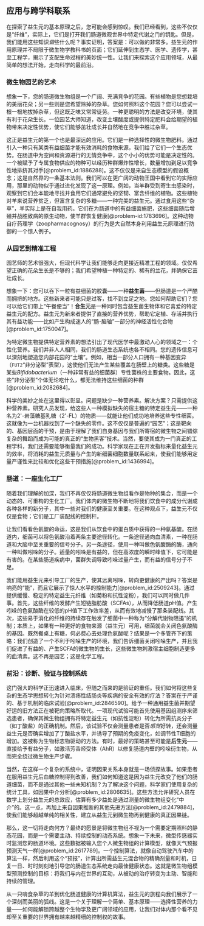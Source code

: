 ## 应用与跨学科联系

在探索了益生元的基本原理之后，您可能会感到惊叹。我们已经看到，这些不仅仅是“纤维”，实际上，它们是打开我们肠道微观世界中特定代谢之门的钥匙。但是，我们能用这些知识*做*些什么呢？事实证明，答案是：可以做的非常多。益生元的作用原理并不局限于微生物学教科书的页面；它们延伸到生态学、医学、遗传学，甚至工程学，揭示了支配生命过程的美妙统一性。让我们来探索这个应用领域，从最简单的想法开始，走向科学的最前沿。

### 微生物园艺的艺术

想象一下，您的肠道微生物组是一个广阔、充满竞争的花园。有些植物是您想栽培的美丽花朵；另一些则是您希望除掉的杂草。您如何照料这个花园？您可以尝试一根一根地拔掉杂草，但这既乏味又常常徒劳。一种更聪明的方法是改变环境，使其有利于花朵生长。一位园艺大师知道，改变土壤酸度或提供特定肥料会给期望的植物带来决定性优势，使它们能够茁壮成长并自然地在竞争中胜过杂草。

这正是益生元的第一个也是最深远的应用。它们是一种选择性的微生物肥料。通过引入一种只有某类有益细菌才能有效消耗的食物来源，我们给了它们一个生态优势。在肠道中为空间和资源进行的无情竞争中，这个小小的优势可能是决定性的。一个被赋予了专属食物供应的物种可以经历种群爆炸性增长，数量增加到足以竞争性地排挤其对手[@problem_id:1886288]。这不仅仅是来自生态模型的假设概念；这是自然界的一条基本法则。我们可以在更广阔的动物王国中看到它的实际应用，那里的动物似乎通过进化发现了这一原理。例如，当羊群受到寄生虫感染时，观察到它们会本能地寻找并食用它们通常避免的坚韧、富含纤维的植物。这些植物对羊来说营养贫乏，但富含复杂的多糖——一种完美的益生元。通过食用这些“杂草”，羊实际上是在自我用药。它们在为肠道中的有益细菌施肥，这些细菌随后增殖并战胜致病的原生动物，使羊群恢复健康[@problem-id:1783696]。这种动物自疗药理学（zoopharmacognosy）的行为是大自然本身利用益生元原理进行防御的一个惊人例子。

### 从园艺到精准工程

园艺师的艺术很强大，但现代科学让我们能够走向更接近精准工程的领域。仅仅希望正确的花朵生长是不够的；我们希望种植一种特定的、稀有的兰花，并确保它茁壮成长。

想象一下：您可以吞下一粒有益细菌的胶囊——一种**益生菌**——但肠道是一个严酷而拥挤的地方。这些新来者可能只是过客，找不到立足之地。您如何帮助它们？您可以给它们带上“午餐便当”！**合生元**是一种同时包含益生菌生物体和它喜爱的特定益生元的配方。益生元为新来者提供了直接的营养优势，帮助它定植、存活并执行其有益功能——比如产生构成迷人的“肠-脑轴”一部分的神经活性化合物[@problem_id:1750047]。

为特定微生物提供特定营养素的想法引出了现代医学中最激动人心的领域之一：个性化营养。我们并非人人相同，我们的肠道生态系统也各不相同。您的遗传信息可以深刻地塑造您内部花园的“土壤”。例如，相当一部分人口拥有一种基因变异（`FUT2`“非分泌型”表型），这使他们无法产生某些覆盖在肠壁上的糖类。这些糖是某些*Bifidobacterium*（一种非常有益的细菌群）专性菌株的主要食物。因此，这些“非分泌型”个体无论吃什么，都无法维持这些细菌的种群[@problem_id:2082684]。

科学的美妙之处在这里得以彰显。问题是缺少一种营养素。解决方案？只需提供这种营养素。研究人员发现，给这些人一种模拟缺失的宿主糖的特定益生元——一种名为2'-岩藻糖基乳糖（2'-FL）的物质——就能让他们成功地培养这些专性细菌。这就像为一台机器找到了一个缺失的零件。这不仅仅是普遍的“园艺”；这是靶向的、基因层面的干预，是由于理解了我们自身基因与我们所寄宿的微生物之间错综复杂的舞蹈而成为可能的真正的“生物黑客”技术。当然，要使其成为一门真正的工程学科，我们还需要能够衡量我们的成功。科学家现在正在开发指标来量化益生元的效率，将消耗的益生元质量与产生的新细菌细胞数量联系起来，使我们能够用定量严谨性来比较和优化这些干预措施[@problem_id:1436994]。

### 肠道：一座生化工厂

随着我们理解的加深，我们不再仅仅将肠道微生物组看作是物种的集合，而是一个动态的、可重构的生化工厂。我们体内的微生物不断地将我们饮食中的成分代谢成各种各样的新分子，其中一些对我们的健康至关重要。在这种观点下，益生元不仅仅是食物；它们是工厂装配线的控制杆。

让我们看看色氨酸的命运，这是我们从饮食中的蛋白质中获得的一种氨基酸。在肠道内，细菌可以将色氨酸沿着两条主要途径转化。一条途径通向血清素，一种在肠道和大脑中至关重要的信号分子。另一条途径，使用一种叫做色氨酸酶的酶，通向一种叫做吲哚的分子。适量的吲哚是有益的，但在高浓度的瞬时峰值下，它可能是有害的。在某些肠道疾病中，菌群失调导致吲哚过量产生，而有益的信号分子不足。

我们能用益生元来引导工厂的生产，使其远离吲哚，转向更健康的产出吗？答案是响亮的“能”，而且它展示了惊人水平的控制能力[@problem_id:2509243]。通过提供缓慢、稳定的特定益生元纤维（如菊粉和抗性淀粉），我们可以同时做几件事。首先，这些纤维的发酵产生短链脂肪酸（SCFAs），从而降低肠道pH值。产生吲哚的色氨酸酶在较低的pH值下工作效率差，从而有效地减慢了那条装配线。其次，这些易于消化的纤维的持续存在触发了细菌中一种称为“分解代谢物阻遏”的机制；本质上，如果有一种更好的食物来源（益生元）可用，细菌就会关闭色氨酸酶的基因。既然餐桌上有糖，何必费心去处理色氨酸呢？结果是一个多管齐下的策略：我们创造了一个不利于吲哚生产的环境，我们告诉细菌关闭吲哚生产，并且我们促进了有益的、产生SCFA的微生物的生长，这些微生物刺激宿主细胞制造更多的血清素。这不再是园艺；这是化学工程。

### 前沿：诊断、验证与控制系统

这门强大的科学正迅速进入临床，但随之而来的是验证的重任。我们如何将这些复杂的生态学思想转化为针对溃疡性结肠炎等疾病的安全有效的疗法？答案在于严谨的、基于机制的临床试验[@problem_id:2846590]。给予一种通用益生菌并期望好运的旧方法正在被靶向策略所取代。一项现代试验可能首先使用基因组测序来筛选患者，确保其微生物组拥有将特定益生元（如抗性淀粉）转化为所需抗炎分子（如丁酸盐）的正确机制。然后，该试验不仅会测量患者是否*感觉*好转，还会测量益生元是否确实增加了丁酸盐水平，并诱导了预期的免疫变化，如调节性T细胞的增加。这被称为生物标志物驱动的方法。有时，最好的策略甚至可能是**后生元**——直接给予有益分子，如激活芳香烃受体（AhR）以修复肠道内壁的吲哚衍生物，从而完全绕过微生物生产步骤。

当然，在这样一个复杂的系统中，证明因果关系本身就是一场侦探故事。如果患者在服用益生元后血糖控制得到改善，我们如何知道这是因为益生元改变了他们的肠道细菌，而不是通过其他一些未知机制？为了解决这个问题，科学家们使用复杂的统计工具，如因果中介分析[@problem_id:2806635]。这些方法允许研究人员在数学上划分益生元的总效应，估算有多少益处是通过测量的微生物组变化“中介”的。这一点，再加上来自因果推断的其他先进方法[@problem_id:2479884]，使我们能够超越单纯的相关性，建立从益生元到微生物再到健康的真正因果链。

那么，这一切将走向何方？最终的愿景是将微生物组不视为一个需要定期照料的静态花园，而是一个需要主动、持续控制的动态系统。想象一下未来，微型传感器实时监测您的肠道环境。这些数据被输入您个人微生物组的计算模型，就像天气预报预测天气一样[@problem_id:2617789]。一个控制算法，就像自动驾驶汽车中的算法一样，然后利用这个“预报”，计算出所需益生元混合物的精确剂量和时机，日复一日、时时刻刻地引导您的肠道生态系统走向最佳健康状态。这就是微生物组模型预测控制的目标：将我们与内在世界的互动，从被动的治疗转变为主动、智能和持续的管理。

从一只啃食杂草的羊到优化肠道健康的计算机算法，益生元的旅程向我们展示了一个深刻而美丽的弧线。这是一个关于理解一个简单、基本原理——选择性营养的力量——如何能解锁跨越整个生物学及更广阔领域的应用，让我们对体内那个看不见却至关重要的世界拥有越来越精细的控制权的故事。